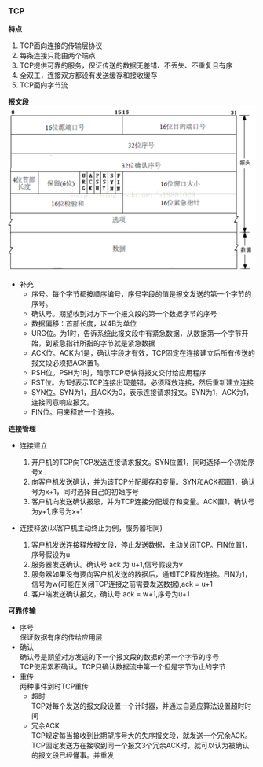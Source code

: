### TCP  
**特点**  
1. TCP面向连接的传输层协议
2. 每条连接只能由两个端点
3. TCP提供可靠的服务，保证传送的数据无差错、不丢失、不重复且有序
4. 全双工，连接双方都设有发送缓存和接收缓存
5. TCP面向字节流

**报文段**  
![](../../picture/TCP格式.png)
- 补充
  - 序号。每个字节都按顺序编号，序号字段的值是报文发送的第一个字节的序号。
  - 确认号。期望收到对方下一个报文段的第一个数据字节的序号
  - 数据偏移：首部长度，以4B为单位
  - URG位。为1时，告诉系统此报文段中有紧急数据，从数据第一个字节开始，到紧急指针所指的字节就是紧急数据
  - ACK位。ACK为1是，确认字段才有效，TCP固定在连接建立后所有传送的报文段必须把ACK置1。
  - PSH位。PSH为1时，暗示TCP尽快将报文交付给应用程序
  - RST位。为1时表示TCP连接出现差错，必须释放连接，然后重新建立连接
  - SYN位。SYN为1，且ACK为0，表示连接请求报文。SYN为1，ACK为1，连接同意响应报文。
  - FIN位。用来释放一个连接。

**连接管理**  
- 连接建立
  1. 开户机的TCP向TCP发送连接请求报文。SYN位置1，同时选择一个初始序号x .
  2. 向客户机发送确认，并为该TCP分配缓存和变量。SYN和ACK都置1，确认号为x+1，同时选择自己的初始序号
  3. 客户机向发送确认报恩，并为TCP连接分配缓存和变量。ACK置1，确认号为y+1,序号为x+1
  
- 连接释放(以客户机主动终止为例，服务器相同)  
  1. 客户机发送连接释放报文段，停止发送数据，主动关闭TCP。FIN位置1，序号假设为u
  2. 服务器发送确认。确认号 ack 为 u+1,信号假设为v
  3. 服务器如果没有要向客户机发送的数据后，通知TCP释放连接。FIN为1，信号为w(可能在关闭TCP连接之前需要发送数据),ack = u+1
  4. 客户端发送确认报文，确认号 ack = w+1,序号为u+1 

**可靠传输** 
- 序号  
保证数据有序的传给应用层
- 确认  
确认号是期望对方发送的下一个报文段的数据的第一个字节的序号  
TCP使用累积确认。TCP只确认数据流中第一个但是字节为止的字节
- 重传  
两种事件到时TCP重传 
  - 超时  
  TCP对每个发送的报文段设置一个计时器，并通过自适应算法设置超时时间
  - 冗余ACK  
  TCP规定每当接收到比期望序号大的失序报文段，就发送一个冗余ACK。  
  TCP固定发送方在接收到同一个报文3个冗余ACK时，就可以认为被确认的报文段已经懂事。并重发